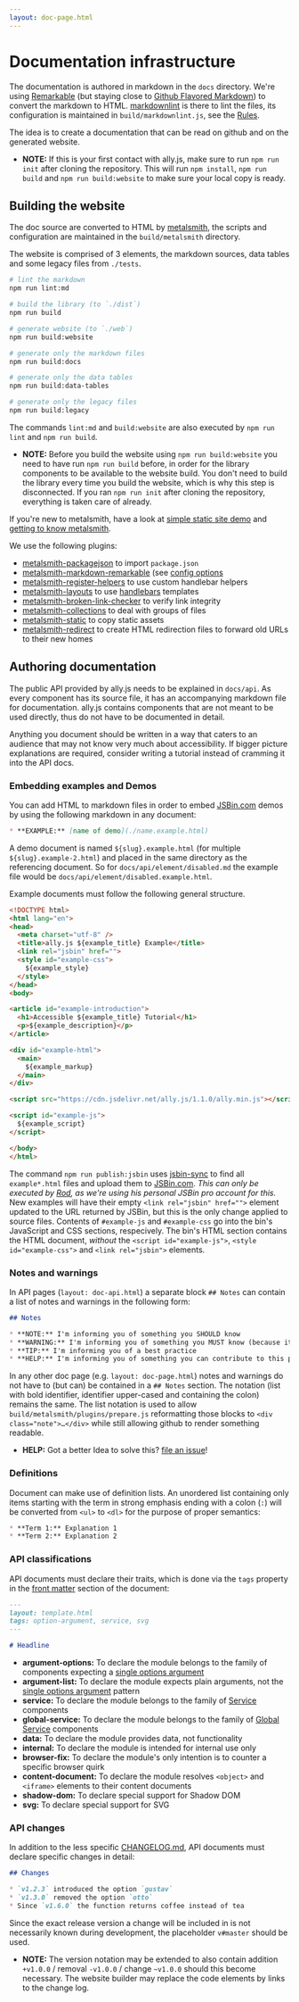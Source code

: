 ```yaml
---
layout: doc-page.html
---
```


# Documentation infrastructure

The documentation is authored in markdown in the `docs` directory. We're using [Remarkable](https://www.npmjs.com/package/remarkable) (but staying close to [Github Flavored Markdown](https://help.github.com/articles/github-flavored-markdown/)) to convert the markdown to HTML. [markdownlint](https://github.com/DavidAnson/markdownlint/) is there to lint the files, its configuration is maintained in `build/markdownlint.js`, see the [Rules](https://github.com/DavidAnson/markdownlint/blob/master/doc/Rules.md).

The idea is to create a documentation that can be read on github and on the generated website.

* **NOTE:** If this is your first contact with ally.js, make sure to run `npm run init` after cloning the repository. This will run `npm install`, `npm run build` and `npm run build:website` to make sure your local copy is ready.


## Building the website

The doc source are converted to HTML by [metalsmith](http://metalsmith.io/), the scripts and configuration are maintained in the `build/metalsmith` directory.

The website is comprised of 3 elements, the markdown sources, data tables and some legacy files from `./tests`.

```sh
# lint the markdown
npm run lint:md

# build the library (to `./dist`)
npm run build

# generate website (to `./web`)
npm run build:website

# generate only the markdown files
npm run build:docs

# generate only the data tables
npm run build:data-tables

# generate only the legacy files
npm run build:legacy
```

The commands `lint:md` and `build:website` are also executed by `npm run lint` and `npm run build`.

* **NOTE:** Before you build the website using `npm run build:website` you need to have run `npm run build` before, in order for the library components to be available to the website build. You don't need to build the library every time you build the website, which is why this step is disconnected. If you ran `npm run init` after cloning the repository, everything is taken care of already.

If you're new to metalsmith, have a look at [simple static site demo](https://github.com/segmentio/metalsmith/tree/master/examples/static-site) and [getting to know metalsmith](http://www.robinthrift.com/posts/getting-to-know-metalsmith/).

We use the following plugins:

* [metalsmith-packagejson](https://www.npmjs.com/package/metalsmith-packagejson) to import `package.json`
* [metalsmith-markdown-remarkable](https://github.com/attentif/metalsmith-markdown-remarkable) (see [config options](https://github.com/jonschlinkert/remarkable#options)
* [metalsmith-register-helpers](https://github.com/losttype/metalsmith-register-helpers) to use custom handlebar helpers
* [metalsmith-layouts](https://github.com/superwolff/metalsmith-layouts) to use [handlebars](http://handlebarsjs.com/) templates
* [metalsmith-broken-link-checker](https://github.com/davidxmoody/metalsmith-broken-link-checker) to verify link integrity
* [metalsmith-collections](https://github.com/segmentio/metalsmith-collections) to deal with groups of files
* [metalsmith-static](https://github.com/TheHydroImpulse/metalsmith-static) to copy static assets
* [metalsmith-redirect](https://github.com/aymericbeaumet/metalsmith-redirect/) to create HTML redirection files to forward old URLs to their new homes


## Authoring documentation

The public API provided by ally.js needs to be explained in `docs/api`. As every component has its source file, it has an accompanying markdown file for documentation. ally.js contains components that are not meant to be used directly, thus do not have to be documented in detail.

Anything you document should be written in a way that caters to an audience that may not know very much about accessibility. If bigger picture explanations are required, consider writing a tutorial instead of cramming it into the API docs.


### Embedding examples and Demos

You can add HTML to markdown files in order to embed [JSBin.com](https://jsbin.com) demos by using the following markdown in any document:

```markdown
* **EXAMPLE:** [name of demo](./name.example.html)
```

A demo document is named `${slug}.example.html` (for multiple `${slug}.example-2.html`) and placed in the same directory as the referencing document. So for `docs/api/element/disabled.md` the example file would be `docs/api/element/disabled.example.html`.

Example documents must follow the following general structure.

```html
<!DOCTYPE html>
<html lang="en">
<head>
  <meta charset="utf-8" />
  <title>ally.js ${example_title} Example</title>
  <link rel="jsbin" href="">
  <style id="example-css">
    ${example_style}
  </style>
</head>
<body>

<article id="example-introduction">
  <h1>Accessible ${example_title} Tutorial</h1>
  <p>${example_description}</p>
</article>

<div id="example-html">
  <main>
    ${example_markup}
  </main>
</div>

<script src="https://cdn.jsdelivr.net/ally.js/1.1.0/ally.min.js"></script>

<script id="example-js">
  ${example_script}
</script>

</body>
</html>
```

The command `npm run publish:jsbin` uses [jsbin-sync](https://github.com/rodneyrehm/jsbin-sync) to find all `example*.html` files and upload them to [JSBin.com](https://jsbin.com). *This can only be executed by [Rod](https://github.com/rodneyrehm), as we're using his personal JSBin pro account for this.* New examples will have their empty `<link rel="jsbin" href="">` element updated to the URL returned by JSBin, but this is the only change applied to source files. Contents of `#example-js` and `#example-css` go into the bin's JavaScript and CSS sections, respecively. The bin's HTML section contains the HTML document, *without* the `<script id="example-js">`, `<style id="example-css">` and `<link rel="jsbin">` elements.


### Notes and warnings

In API pages (`layout: doc-api.html`) a separate block `## Notes` can contain a list of notes and warnings in the following form:

```markdown
## Notes

* **NOTE:** I'm informing you of something you SHOULD know
* **WARNING:** I'm informing you of something you MUST know (because it's not obvious)
* **TIP:** I'm informing you of a best practice
* **HELP:** I'm informing you of something you can contribute to this project
```

In any other doc page (e.g. `layout: doc-page.html`) notes and warnings do not have to (but can) be contained in a `## Notes` section. The notation (list with bold identifier, identifier upper-cased and containing the colon) remains the same. The list notation is used to allow `build/metalsmith/plugins/prepare.js` reformatting those blocks to `<div class="note">…</div>` while still allowing github to render something readable.

* **HELP:** Got a better Idea to solve this? [file an issue](https://github.com/medialize/ally.js/issues/new)!

### Definitions

Document can make use of definition lists. An unordered list containing only items starting with the term in strong emphasis ending with a colon (`:`) will be converted from `<ul>` to `<dl>` for the purpose of proper semantics:

```markdown
* **Term 1:** Explanation 1
* **Term 2:** Explanation 2
```

### API classifications

API documents must declare their traits, which is done via the `tags` property in the [front matter](http://jekyllrb.com/docs/frontmatter/) section of the document:

```markdown
---
layout: template.html
tags: option-argument, service, svg
---

# Headline
```

* **argument-options:** To declare the module belongs to the family of components expecting a [single options argument](../api/concepts.md#Single-options-argument)
* **argument-list:** To declare the module expects plain arguments, not the [single options argument](../api/concepts.md#Single-options-argument) pattern
* **service:** To declare the module belongs to the family of [Service](../api/concepts.md#Service) components
* **global-service:** To declare the module belongs to the family of [Global Service](../api/concepts.md#Global-service) components
* **data:** To declare the module provides data, not functionality
* **internal:** To declare the module is intended for internal use only
* **browser-fix:** To declare the module's only intention is to counter a specific browser quirk
* **content-document:** To declare the module resolves `<object>` and `<iframe>` elements to their content documents
* **shadow-dom:** To declare special support for Shadow DOM
* **svg:** To declare special support for SVG

### API changes

In addition to the less specific [CHANGELOG.md](https://github.com/medialize/ally.js/tree/master/CHANGELOG.md), API documents must declare specific changes in detail:

```markdown
## Changes

* `v1.2.3` introduced the option `gustav`
* `v1.3.0` removed the option `otto`
* Since `v1.6.0` the function returns coffee instead of tea
```

Since the exact release version a change will be included in is not necessarily known during development, the placeholder `v#master` should be used.

* **NOTE:** The version notation may be extended to also contain addition `+v1.0.0` / removal `-v1.0.0` / change `~v1.0.0` should this become necessary. The website builder may replace the code elements by links to the change log.

